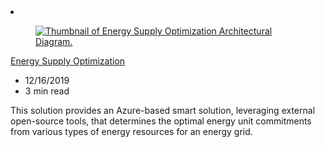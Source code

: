 <!-- This file is automatically generated by build/architectures/build_index.py. Any updates will be lost. -->

<!-- markdownlint-disable MD033 -->

<li class="grid-item item-column" data-categories="AI + Machine Learning Integration ">
<article class="card">
    <div class="card-header has-margin-bottom-none" aria-hidden="true">
        <figure class="image diagram has-height-175 has-overflow-hidden level">
            <a href="/azure/architecture/solution-ideas/articles/energy-supply-optimization"><img src="/azure/architecture/browse/thumbs/energy-supply-optimization.png" class="diagram" alt="Thumbnail of Energy Supply Optimization Architectural Diagram." data-linktype="relative-path"></a>
        </figure>
    </div>
    <div class="card-content">
        <a class="card-content-title has-margin-top-none" href="/azure/architecture/solution-ideas/articles/energy-supply-optimization">
            <p>Energy Supply Optimization</p>
        </a>
        <ul class="card-content-metadata">
            <li>12/16/2019</li>
            <li>3 min read</li>
        </ul>
        <p class="card-content-description">This solution provides an Azure-based smart solution, leveraging external open-source tools, that determines the optimal energy unit commitments from various types of energy resources for an energy grid.</p>
        <div class="bottom-to-top-fade is-hidden-mobile"></div>
    </div>
</article>
</li>
